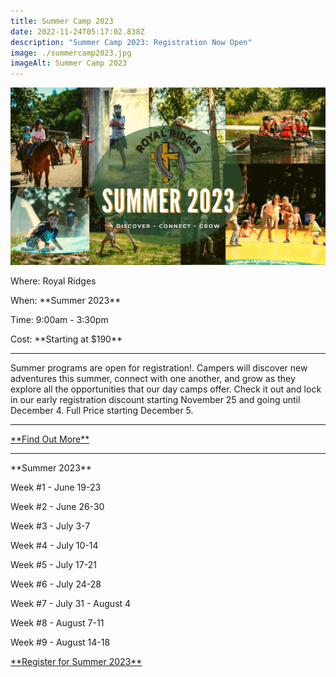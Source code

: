 ```yaml
---
title: Summer Camp 2023
date: 2022-11-24T05:17:02.838Z
description: "Summer Camp 2023: Registration Now Open"
image: ./summercamp2023.jpg
imageAlt: Summer Camp 2023
---
```

![summercamp2023](summercamp2023.jpg " summercamp2023")

<div className="text-center">
<p className="my-2"><span className="font-semibold">Where:&nbsp;</span>Royal Ridges</p>
<p className="mb-2"><span className="font-semibold">When:&nbsp;</span>**Summer 2023** </p>
<p className="mb-2"><span className="font-semibold">Time:&nbsp;</span>9:00am - 3:30pm</p>
<p className="mb-2"><span className="font-semibold">Cost:&nbsp;</span>**Starting at $190**</p> 
<hr />
</div>

<p className="my-4">Summer programs are open for registration!. Campers will discover new adventures this summer, connect with one another, and grow as they explore all the opportunities that our day camps offer. Check it out and lock in our early registration discount starting November 25 and going until December 4. Full Price starting December 5.</p>
<hr />

<div className='text-center mt-4'>
    <a 
        href='https://royalridges.org/registration'
        className='text-green-200 hover:text-indigo-400 hover:underline font-cursive text-2xl'
        target='_blank' 
        rel='noopener noreferrer'
    >**Find Out More**</a>
</div>

<hr />

<div className="text-center mt-4">
<p className="font-semibold underline text-xl">**Summer 2023**</p>
<p className="font-semibold">Week #1 - June 19-23</p>

<p className="font-semibold">Week #2 - June 26-30</p>

<p className="font-semibold">Week #3 - July 3-7</p>

<p className="font-semibold">Week #4 - July 10-14</p>

<p className="font-semibold">Week #5 - July 17-21</p>

<p className="font-semibold">Week #6 - July 24-28</p>

<p className="font-semibold">Week #7 - July 31 - August 4</p>

<p className="font-semibold">Week #8 - August 7-11</p>

<p className="font-semibold">Week #9 - August 14-18</p>
</div>

<div className='text-center mt-4'>
    <a 
        href='https://www.ultracamp.com/info/sessionFinder.aspx'
        className='text-green-200 hover:text-indigo-400 hover:underline font-cursive text-2xl'
        target='_blank' 
        rel='noopener noreferrer'
    >**Register for Summer 2023**</a>
</div>